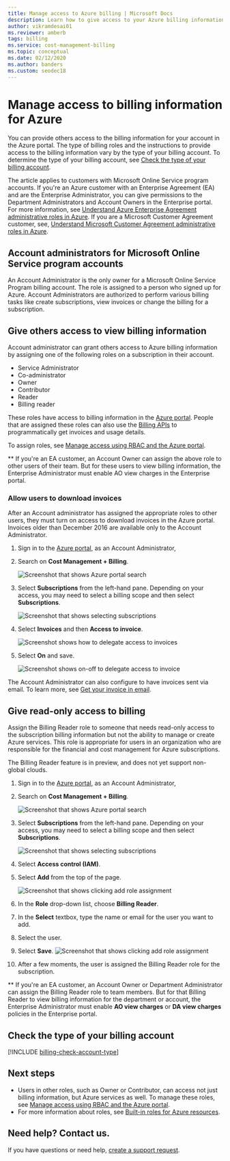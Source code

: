 ```yaml
---
title: Manage access to Azure billing | Microsoft Docs
description: Learn how to give access to your Azure billing information for members of your team.
author: vikramdesai01
ms.reviewer: amberb
tags: billing
ms.service: cost-management-billing
ms.topic: conceptual
ms.date: 02/12/2020
ms.author: banders
ms.custom: seodec18
---
```

# Manage access to billing information for Azure

You can provide others access to the billing information for your account in the Azure portal. The type of billing roles and the instructions to provide access to the billing information vary by the type of your billing account. To determine the type of your billing account, see [Check the type of your billing account](#check-the-type-of-your-billing-account).

The article applies to customers with Microsoft Online Service program accounts. If you're an Azure customer with an Enterprise Agreement (EA) and are the Enterprise Administrator, you can give permissions to the Department Administrators and Account Owners in the Enterprise portal. For more information, see [Understand Azure Enterprise Agreement administrative roles in Azure](understand-ea-roles.md). If you are a Microsoft Customer Agreement customer, see, [Understand Microsoft Customer Agreement administrative roles in Azure](understand-mca-roles.md).

## Account administrators for Microsoft Online Service program accounts

An Account Administrator is the only owner for a Microsoft Online Service Program billing account. The role is assigned to a person who signed up for Azure. Account Administrators are authorized to perform various billing tasks like create subscriptions, view invoices or change the billing for a subscription.

## Give others access to view billing information

Account administrator can grant others access to Azure billing information by assigning one of the following roles on a subscription in their account.

- Service Administrator
- Co-administrator
- Owner
- Contributor
- Reader
- Billing reader

These roles have access to billing information in the [Azure portal](https://portal.azure.com/). People that are assigned these roles can also use the [Billing APIs](usage-rate-card-overview.md) to programmatically get invoices and usage details.

To assign roles, see [Manage access using RBAC and the Azure portal](../../role-based-access-control/role-assignments-portal.md).

** If you're an EA customer, an Account Owner can assign the above role to other users of their team. But for these users to view billing information, the Enterprise Administrator must enable AO view charges in the Enterprise portal.


### <a name="opt-in"></a> Allow users to download invoices

After an Account administrator has assigned the appropriate roles to other users, they must turn on access to download invoices in the Azure portal. Invoices older than December 2016 are available only to the Account Administrator.

1. Sign in to the [Azure portal](https://portal.azure.com/), as an Account Administrator,

1. Search on **Cost Management + Billing**.

    ![Screenshot that shows Azure portal search](./media/manage-billing-access/billing-search-cost-management-billing.png)

1. Select **Subscriptions** from the left-hand pane. Depending on your access, you may need to select a billing scope and then select **Subscriptions**.

    ![Screenshot that shows selecting subscriptions](./media/manage-billing-access/billing-select-subscriptions.png)

1. Select **Invoices** and then **Access to invoice**.

    ![Screenshot shows how to delegate access to invoices](./media/manage-billing-access/aa-optin01.png)

1. Select **On** and save.

    ![Screenshot shows on-off to delegate access to invoice](./media/manage-billing-access/aa-optinallow01.png)

The Account Administrator can also configure to have invoices sent via email. To learn more, see [Get your invoice in email](download-azure-invoice-daily-usage-date.md).

## Give read-only access to billing

Assign the Billing Reader role to someone that needs read-only access to the subscription billing information but not the ability to manage or create Azure services. This role is appropriate for users in an organization who are responsible for the financial and cost management for Azure subscriptions.

The Billing Reader feature is in preview, and does not yet support non-global clouds.

1. Sign in to the [Azure portal](https://portal.azure.com/), as an Account Administrator,

1. Search on **Cost Management + Billing**.

    ![Screenshot that shows Azure portal search](./media/manage-billing-access/billing-search-cost-management-billing.png)

1. Select **Subscriptions** from the left-hand pane. Depending on your access, you may need to select a billing scope and then select **Subscriptions**.

    ![Screenshot that shows selecting subscriptions](./media/manage-billing-access/billing-select-subscriptions.png)

1. Select **Access control (IAM)**.
1. Select **Add** from the top of the page.

    ![Screenshot that shows clicking add role assignment](./media/manage-billing-access/billing-click-add-role-assignment.png)

1. In the **Role** drop-down list, choose **Billing Reader**.
1. In the **Select** textbox, type the name or email for the user you want to add.
1. Select the user.
1. Select **Save**.
    ![Screenshot that shows clicking add role assignment](./media/manage-billing-access/billing-save-role-assignment.png)

1. After a few moments, the user is assigned the Billing Reader role for the subscription.

** If you're an EA customer, an Account Owner or Department Administrator can assign the Billing Reader role to team members. But for that Billing Reader to view billing information for the department or account, the Enterprise Administrator must enable  **AO view charges** or **DA view charges** policies in the Enterprise portal.

## Check the type of your billing account
[!INCLUDE [billing-check-account-type](../../../includes/billing-check-account-type.md)]

## Next steps

- Users in other roles, such as Owner or Contributor, can access not just billing information, but Azure services as well. To manage these roles, see [Manage access using RBAC and the Azure portal](../../role-based-access-control/role-assignments-portal.md).
- For more information about roles, see [Built-in roles for Azure resources](../../role-based-access-control/built-in-roles.md).

## Need help? Contact us.

If you have questions or need help,  [create a support request](https://go.microsoft.com/fwlink/?linkid=2083458).
